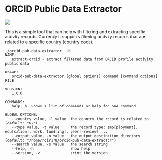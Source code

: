 # ORCID Public Data Extractor
![](https://github.com/nad2000/orcid-pub-data-extractor/workflows/.github/workflows/go.yml/badge.svg)

This is a simple tool that can help with filtering and extracting specific
activity records. Currently it supports filtering activity records that are
related to a specific country (country code).

	./orcid-pub-data-extractor  -h
	NAME:
	   extract-orcid - extract filtered data from ORCID profile activity public data

	USAGE:
	   orcid-pub-data-extractor [global options] command [command options] FILE

	VERSION:
	   1.0.0

	COMMANDS:
	   help, h  Shows a list of commands or help for one command

	GLOBAL OPTIONS:
	   --country value, -l value  the country the record is related to (default: "NZ")
	   --type value, -t value     the record type: emp[ployment], edu[cation], work, fund[ing], peer[-review] ...
	   --output value, -o value   the output destination directory (default: "/home/rcir178/orcid-pub-data-extractor")
	   --search value, -s value   the search string
	   --help, -h                 show help
	   --version, -v              print the version
